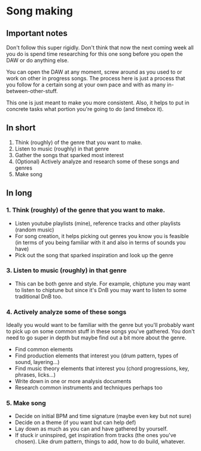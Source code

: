 # Song making
## Important notes
Don't follow this super rigidly. Don't think that now the next coming week all you do is spend time researching for this one song before you open the DAW or do anything else.

You can open the DAW at any moment, screw around as you used to or work on other in progress songs. The process here is just a process that you follow for a certain song at your own pace and with as many in-between-other-stuff.

This one is just meant to make you more consistent. Also, it helps to put in concrete tasks what portion you're going to do (and timebox it).

## In short
1. Think (roughly) of the genre that you want to make.
3. Listen to music (roughly) in that genre
4. Gather the songs that sparked most interest
5. (Optional) Actively analyze and research some of these songs and genres
6. Make song

## In long
### 1. Think (roughly) of the genre that you want to make.
- Listen youtube playlists (mine), reference tracks and other playlists (random music)
- For song creation, it helps picking out genres you know you is feasible (in terms of you being familiar with it and also in terms of sounds you have)
- Pick out the song that sparked inspiration and look up the genre

### 3. Listen to music (roughly) in that genre
- This can be both genre and style. For example, chiptune you may want to listen to chiptune but since it's DnB you may want to listen to some traditional DnB too.

### 4. Actively analyze some of these songs
Ideally you would want to be familiar with the genre but you'll probably want to pick up on some common stuff in these songs you've gathered. You don't need to go super in depth but maybe find out a bit more about the genre.

- Find common elements
- Find production elements that interest you (drum pattern, types of sound, layering...)
- Find music theory elements that interest you (chord progressions, key, phrases, licks...)
- Write down in one or more analysis documents
- Research common instruments and techniques perhaps too

### 5. Make song
- Decide on initial BPM and time signature (maybe even key but not sure)
- Decide on a theme (if you want but can help def)
- Lay down as much as you can and have gathered by yourself.
- If stuck ir uninspired, get inspiration from tracks (the ones you've chosen). Like drum pattern, things to add, how to do build, whatever.
